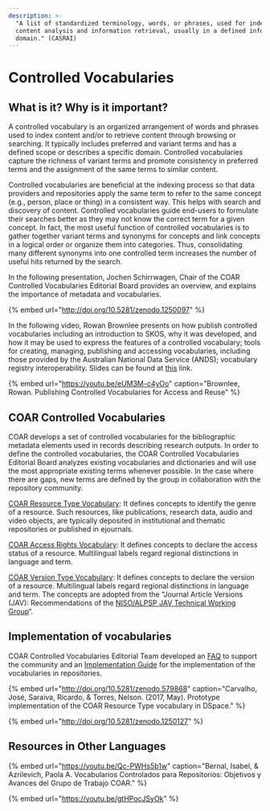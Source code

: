 ```yaml
---
description: >-
  "A list of standardized terminology, words, or phrases, used for indexing or
  content analysis and information retrieval, usually in a defined information
  domain." (CASRAI)
---
```


# Controlled Vocabularies

## What is it? Why is it important?

A controlled vocabulary is an organized arrangement of words and phrases used to index content and/or to retrieve content through browsing or searching. It typically includes preferred and variant terms and has a defined scope or describes a specific domain. Controlled vocabularies capture the richness of variant terms and promote consistency in preferred terms and the assignment of the same terms to similar content.

Controlled vocabularies are beneficial at the indexing process so that data providers and repositories apply the same term to refer to the same concept \(e.g., person, place or thing\) in a consistent way. This helps with search and discovery of content. Controlled vocabularies guide end-users to formulate their searches better as they may not know the correct term for a given concept. In fact, the most useful function of controlled vocabularies is to gather together variant terms and synonyms for concepts and link concepts in a logical order or organize them into categories. Thus, consolidating many different synonyms into one controlled term increases the number of useful hits returned by the search.

In the following presentation, Jochen Schirrwagen, Chair of the COAR Controlled Vocabularies Editorial Board provides an overview, and explains the importance of metadata and vocabularies.

{% embed url="http://doi.org/10.5281/zenodo.1250097" %}

In the following video, Rowan Brownlee presents on how publish controlled vocabularies including an introduction to SKOS, why it was developed, and how it may be used to express the features of a controlled vocabulary; tools for creating, managing, publishing and accessing vocabularies, including those provided by the Australian National Data Service \(ANDS\);  vocabulary registry interoperability. Slides can be found at [this](http://doi.org/10.5281/zenodo.230857) link. 

{% embed url="https://youtu.be/eUM3M-c4yOo" caption="Brownlee, Rowan. Publishing Controlled Vocabularies for Access and Reuse" %}

## COAR Controlled Vocabularies

COAR develops a set of controlled vocabularies for the bibliographic metadata elements used in records describing research outputs. In order to define the controlled vocabularies, the COAR Controlled Vocabularies Editorial Board analyzes existing vocabularies and dictionaries and will use the most appropriate existing terms whenever possible. In the case where there are gaps, new terms are defined by the group in collaboration with the repository community.

[COAR Resource Type Vocabulary](https://www.coar-repositories.org/activities/repository-interoperability/coar-vocabularies/deliverables/): It defines concepts to identify the genre of a resource. Such resources, like publications, research data, audio and video objects, are typically deposited in institutional and thematic repositories or published in ejournals.

[COAR Access Rights Vocabulary](https://www.coar-repositories.org/activities/repository-interoperability/coar-vocabularies/access-rights-vocabulary/): It defines concepts to declare the access status of a resource. Multilingual labels regard regional distinctions in language and term.

[COAR Version Tyoe Vocabulary](https://www.coar-repositories.org/activities/repository-interoperability/coar-vocabularies/version-type-vocabulary/): It defines concepts to declare the version of a resource. Multilingual labels regard regional distinctions in language and term. The concepts are adopted from the “Journal Article Versions \(JAV\): Recommendations of the [NISO/ALPSP JAV Technical Working Group](https://www.niso.org/publications/niso-rp-8-2008-jav)“.

## Implementation of vocabularies

COAR Controlled Vocabularies Editorial Team developed an [FAQ](https://www.coar-repositories.org/activities/repository-interoperability/coar-vocabularies/controlled-vocabularies-faq/) to support the community and an [Implementation Guide](https://coar-repositories.github.io/vocabularies-implementation-guide/) for the implementation of the vocabularies in repositories. 

{% embed url="http://doi.org/10.5281/zenodo.579868" caption="Carvalho, José, Saraiva, Ricardo, & Torres, Nelson. \(2017, May\). Prototype implementation of the COAR Resource Type vocabulary in DSpace." %}

{% embed url="http://doi.org/10.5281/zenodo.1250127" %}

## Resources in Other Languages

{% embed url="https://youtu.be/Qc-PWHs5b1w" caption="Bernal, Isabel, & Azrilevich, Paola A. Vocabularios Controlados para Repositorios: Objetivos y Avances del Grupo de Trabajo COAR." %}

{% embed url="https://youtu.be/gtHPocJSyOk" %}

